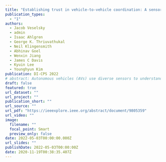 ```yaml
---
title: "Establishing trust in vehicle-to-vehicle coordination: A sensor fusion approach"
publication_types:
  - "1"
authors:
  - Jacob Veselsky
  - admin
  - Isaac Ahlgren
  - George K. Thriuvathukal
  - Neil Klingensmith 
  - Abhinav Goel
  - Wenxin Jiang
  - James C Davis
  - Kyuin Lee 
  - Younghyun Kim
publication: DI-CPS 2022
# abstract: Autonomous vehicles (AVs) use diverse sensors to understand their surroundings as they continually make safety-critical decisions. However, establishing trust with other AVs is a key prerequisite because safety-critical decisions cannot be made based on data shared from untrusted sources. Existing protocols require an infrastructure network connection and a third-party root of trust to establish a secure channel, which are not always available.In this paper, we propose a sensor-fusion approach for mobile trust establishment, which combines GPS and visual data. The combined data forms evidence that one vehicle is nearby another, which is a strong indication that it is not a remote adversary hence trustworthy. Our preliminary experiments show that our sensor-fusion approach achieves above 80% successful pairing of two legitimate vehicles observing the same object with 5 meters of error. Based on these preliminary results, we anticipate that a refined approach can support fuzzy trust establishment, enabling better collaboration between nearby AVs.
draft: false
featured: true
url_dataset: ""
url_project: ""
publication_short: ""
url_source: ""
url_pdf: "https://ieeexplore.ieee.org/abstract/document/9805359"
url_video: ""
image:
  filename: ""
  focal_point: Smart
  preview_only: false
date: 2022-05-03T00:00:00.000Z
url_slides: ""
publishDate: 2022-05-03T00:00:00Z
date: 2020-11-19T00:38:35.407Z
---
```

